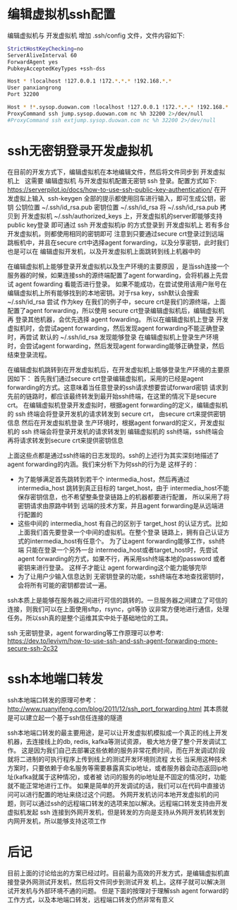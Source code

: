 # 编辑虚拟机ssh配置
编辑虚拟机与 开发虚拟机 增加 .ssh/config 文件，文件内容如下:
```bash
StrictHostKeyChecking=no
ServerAliveInterval 60
ForwardAgent yes
PubkeyAcceptedKeyTypes +ssh-dss

Host * !localhost !127.0.0.1 !172.*.*.* !192.168.*.*
User panxiangrong
Port 32200

Host * !*.sysop.duowan.com !localhost !127.0.0.1 !172.*.*.* !192.168.*.*
ProxyCommand ssh jump.sysop.duowan.com nc %h 32200 2>/dev/null
#ProxyCommand ssh extjump.sysop.duowan.com nc %h 32200 2>/dev/null
```
# ssh无密钥登录开发虚拟机
在目前的开发方式下，编辑虚拟机在本地编辑文件，然后将文件同步到 开发虚拟机上  
这需要 编辑虚拟机 与开发虚拟机配置无密钥 ssh 登录。配置方式如下:
https://serverpilot.io/docs/how-to-use-ssh-public-key-authentication/
在开发虚拟上输入 
ssh-keygen
全部的提示都使用回车进行输入，即可生成公钥，密钥
公钥位置 ~/.ssh/id_rsa.pub
密钥位置 ~/.ssh/id_rsa
将 ~/.ssh/id_rsa.pub 拷贝到 开发虚拟机 ~/.ssh/authorized_keys 上，开发虚拟机的server即能够支持public key登录
即可通过 ssh 开发虚拟机ip 的方式登录到 开发虚拟机上
若有多台开发虚拟机，则都使用相同的密钥即可
注意到只要通过secure crt登录过到远端跳板机中，并且在secure crt中选择agent forwarding，以及分享密钥，此时我们也是可以在
编辑虚拟开发机，以及开发虚拟机上面跳转到线上机器中的

在编辑虚拟机上能够登录开发虚拟机以及生产环境的主要原因 ，是当ssh连接一个服务器的时候，如果连接ssh的源终端配置了agent 
forwarding，会将机器上先尝试 agent fowarding 看能否进行登录。
如果不能成功，在尝试使用该用户账号在编辑虚拟机上所有能够找到的本地密钥。对于rsa key，ssh默认会搜索 ~/.ssh/id_rsa 尝试
作为key
在我们的例子中，secure crt是我们的源终端，上面配置了agent forwarding，所以使用 secure crt登录编辑虚拟机后，编辑虚拟机再
登录其他机器，会优先选择 agent fowarding。
所以在编辑虚拟机上登录 开发虚拟机时，会尝试agent forwarding，然后发现agent forwarding不能正确登录时，再尝试 默认的
~/.ssh/id_rsa 发现能够登录
在编辑虚拟机上登录生产环境时，会尝试agent forwarding，然后发现agent forwarding能够正确登录，然后结束登录流程。

在编辑虚拟机跳转到在开发虚拟机后，在开发虚拟机上能够登录生产环境的主要原因如下：
首先我们通过secure crt登录编辑虚拟机，采用的已经是agent forwarding的方式。这意味着当任意登录的ssh请求想要尝试forward密钥
请求到先前的链路时，都应该最终转发到最开始ssh终端，在这里的情况下是secure crt。
在编辑虚拟机登录开发虚拟时，根据agent forwarding的定义，编辑虚拟机的 ssh 终端会将登录开发机的请求转发到 secure crt，
由secure crt来提供密钥信息
然后在开发虚拟机登录 生产环境时，根据agent forward的定义，开发虚拟机的 ssh 终端会将登录开发机的请求转发到 编辑虚拟机的
ssh终端，ssh终端会再将请求转发到secure crt来提供密钥信息

上面这些点都是通过ssh终端的日志发现的。ssh的上述行为其实深刻地描述了agent forwarding的内涵。我们来分析下为何ssh的行为是
这样子的：
* 为了能够满足首先跳转到若干个 intermedia_host，然后再通过 intermedia_host 跳转到真正目标的 target_host，由于 
  intermedia_host不能保存密钥信息，也不希望整条登录链路上的机器都要进行配置，
  所以采用了将密钥请求由原路中转到 远端的技术方案，并且agent forwarding是从远端进行配置的
* 这些中间的 intermedia_host 有自己的区别于 target_host 的认证方式。比如上面我们首先要登录一个中间的虚拟机。在整个登录
  链路上，拥有自己认证方式的intermedia_host有任意个。
  为了让agent forwarding能够工作，ssh终端 只能在登录一个另外一台 intermedia_host或者target_host时，先尝试agent 
  forwarding的方式，如果不行，再采用ssh终端本地的password 或者密钥来进行登录。
  这样子才能让 agent forwarding这个能力能够完毕
* 为了让用户少输入信息达到 无密钥登录的功能，ssh终端在本地查找密钥时，会将所有可能的密钥都尝试一遍。

ssh本质上是能够在服务器之间进行可信的跳转的。一旦服务器之间建立了可信的连接，则我们可以在上面使用sftp，rsync，git等协
议非常方便地进行通信，处理任务。所以ssh真的是整个运维其实中处于基础地位的工具。

ssh 无密钥登录，agent forwarding等工作原理可以参考: 
https://dev.to/levivm/how-to-use-ssh-and-ssh-agent-forwarding-more-secure-ssh-2c32

# ssh本地端口转发
ssh本地端口转发的原理可参考：
http://www.ruanyifeng.com/blog/2011/12/ssh_port_forwarding.html
其本质就是可以建立起一个基于ssh信任连接的隧道

ssh本地端口转发的最主要用途，是可以让开发虚拟机模拟成一个真正的线上开发机器，去连接线上的db, redis, kafka等测试资源，
极大地方便了整个开发调试工作。
这是因为我们自己去部署这些依赖的服务非常花费时间，而在开发调试阶段就将二进制的可执行程序上传到线上的测试开发环境则流程
太长
当采用这种技术方案时，只要依赖于命名服务等需要暴露真实ip地址，或者服务器会动态返回ip地址(kafka就属于这种情况)，或者被
访问的服务的ip地址是不固定的情况时，功能就不能正常地进行工作。
如果是简单的开发调试的话，我们可以在代码中直接访问可以进行配置的地址来绕过这个问题。
外网开发机访问本地开发虚拟机的问题，则可以通过ssh的远程端口转发的选项来加以解决。远程端口转发支持由开发虚拟机发起 ssh
连接到外网开发机，但是转发的方向是支持从外网开发机转发到内网开发机，所以能够支持这项工作

# 后记
目前上面的讨论给出的方案已经过时。目前最为高效的开发方式，是编辑虚拟机直接登录外网测试开发机，然后将文件同步到测试开发
机上。这样子就可以解决测试开发机与外部环境不通的问题。
但是下面的按理对于理解ssh agent forward的工作方式，以及本地端口转发，远程端口转发仍然非常有意义
